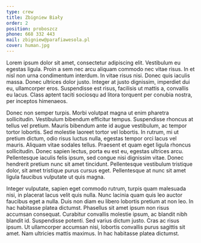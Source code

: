 ```yaml
---
type: crew
title: Zbigniew Biały
order: 2
position: proboszcz
phone: 668 332 443
mail: zbigniew@parafiawesola.pl
cover: human.jpg
---
```


Lorem ipsum dolor sit amet, consectetur adipiscing elit. Vestibulum eu egestas ligula. Proin a sem nec arcu aliquam commodo nec vitae risus. In et nisl non urna condimentum interdum. In vitae risus nisi. Donec quis iaculis massa. Donec ultrices dolor justo. Integer at justo dignissim, imperdiet dui eu, ullamcorper eros. Suspendisse est risus, facilisis ut mattis a, convallis eu lacus. Class aptent taciti sociosqu ad litora torquent per conubia nostra, per inceptos himenaeos.

Donec non semper turpis. Morbi volutpat magna ut enim pharetra sollicitudin. Vestibulum bibendum efficitur tempus. Suspendisse rhoncus at tellus vel pretium. Mauris bibendum ante id augue vestibulum, ac tempor tortor lobortis. Sed molestie laoreet tortor vel lobortis. In rutrum, mi ut pretium dictum, odio risus luctus nulla, egestas tempor orci lacus vel mauris. Aliquam vitae sodales tellus. Praesent et quam eget ligula rhoncus sollicitudin. Donec sapien lectus, porta eu est eu, egestas ultrices arcu. Pellentesque iaculis felis ipsum, sed congue nisi dignissim vitae. Donec hendrerit pretium nunc sit amet tincidunt. Pellentesque vestibulum tristique dolor, sit amet tristique purus cursus eget. Pellentesque at nunc sit amet ligula faucibus vulputate ut quis magna.

Integer vulputate, sapien eget commodo rutrum, turpis quam malesuada nisi, in placerat lacus velit quis nulla. Nunc lacinia quam quis leo auctor faucibus eget a nulla. Duis non diam eu libero lobortis pretium at non leo. In hac habitasse platea dictumst. Phasellus sit amet ipsum non risus accumsan consequat. Curabitur convallis molestie ipsum, ac blandit nibh blandit id. Suspendisse potenti. Sed varius dictum justo. Cras ac risus ipsum. Ut ullamcorper accumsan nisi, lobortis convallis purus sagittis sit amet. Nam ultricies mattis maximus. In hac habitasse platea dictumst.
